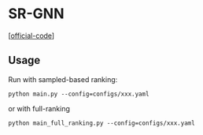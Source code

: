 

# SR-GNN

[[official-code](https://github.com/CRIPAC-DIG/SR-GNN)]


## Usage


Run with sampled-based ranking:

    python main.py --config=configs/xxx.yaml

or with full-ranking

    python main_full_ranking.py --config=configs/xxx.yaml

